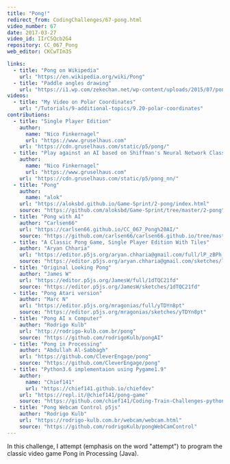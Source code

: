 ```yaml
---
title: "Pong!"
redirect_from: CodingChallenges/67-pong.html
video_number: 67
date: 2017-03-27
video_id: IIrC5Qcb2G4
repository: CC_067_Pong
web_editor: CKCwTIm3S

links:
  - title: "Pong on Wikipedia"
    url: "https://en.wikipedia.org/wiki/Pong"
  - title: "Paddle angles drawing"
    url: "https://i1.wp.com/zekechan.net/wp-content/uploads/2015/07/pong-05b.png?resize=600%2C500"
videos:
  - title: "My Video on Polar Coordinates"
    url: "/Tutorials/9-additional-topics/9.20-polar-coordinates"
contributions:
  - title: "Single Player Edition"
    author:
      name: "Nico Finkernagel"
      url: "https://www.gruselhaus.com"
    url: "https://cdn.gruselhaus.com/static/p5/pong/"
  - title: "Play against an AI based on Shiffman's Neural Network Class."
    author:
      name: "Nico Finkernagel"
      url: "https://www.gruselhaus.com"
    url: "https://cdn.gruselhaus.com/static/p5/pong_nn/"
  - title: "Pong"
    author:
      name: "alok"
    url: "https://aloksbd.github.io/Game-Sprint/2-pong/index.html"
    source: "https://github.com/aloksbd/Game-Sprint/tree/master/2-pong"
  - title: "Pong with AI"
    author: "Carlsen66"
    url: "https://carlsen66.github.io/CC_067_Pong%20AI/"
    source: "https://github.com/carlsen66/carlsen66.github.io/tree/master/CC_067_Pong%20AI"
  - title: "A Classic Pong Game, Single Player Edition With Tiles"
    author: "Aryan Chharia"
    url: "https://editor.p5js.org/aryan.chharia@gmail.com/full/lP_zBPh_l"
    source: "https://editor.p5js.org/aryan.chharia@gmail.com/sketches/lP_zBPh_l"
  - title: "Original Looking Pong"
    author: "James W"
    url: "https://editor.p5js.org/JamesW/full/1dTQC21fd"
    source: "https://editor.p5js.org/JamesW/sketches/1dTQC21fd"
  - title: "Pong Atari version"
    author: "Marc N"
    url: "https://editor.p5js.org/mragonias/full/yTDYn8pt"
    source: "https://editor.p5js.org/mragonias/sketches/yTDYn8pt"
  - title: "Pong AI x Computer"
    author: "Rodrigo Kulb"
    url: "http://rodrigo-kulb.com.br/pong"
    source: "https://github.com/rodrigoKulb/pongAI"
  - title: "Pong in Processing"
    author: "Abdullah Al-Sabbagh"
    url: "https://github.com/CleverEngage/pong"
    source: "https://github.com/CleverEngage/pong"
  - title: "Python3.6 implementaion using Pygame1.9"
    author:
      name: "Chief141"
      url: "https://chief141.github.io/chiefdev"
    url: "https://repl.it/@chief141/pong-game"
    source: "https://github.com/chief141/Coding-Train-Challenges-python/tree/master/Pong_game"
  - title: "Pong Webcam Control p5js"
    author: "Rodrigo Kulb"
    url: "https://rodrigo-kulb.com.br/webcam/webcam.html"
    source: "https://github.com/rodrigoKulb/pongWebCamControl"
---
```

In this challenge, I attempt (emphasis on the word "attempt") to program the classic video game Pong in Processing (Java).
